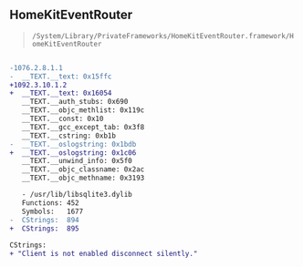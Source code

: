 ## HomeKitEventRouter

> `/System/Library/PrivateFrameworks/HomeKitEventRouter.framework/HomeKitEventRouter`

```diff

-1076.2.8.1.1
-  __TEXT.__text: 0x15ffc
+1092.3.10.1.2
+  __TEXT.__text: 0x16054
   __TEXT.__auth_stubs: 0x690
   __TEXT.__objc_methlist: 0x119c
   __TEXT.__const: 0x10
   __TEXT.__gcc_except_tab: 0x3f8
   __TEXT.__cstring: 0xb1b
-  __TEXT.__oslogstring: 0x1bdb
+  __TEXT.__oslogstring: 0x1c06
   __TEXT.__unwind_info: 0x5f0
   __TEXT.__objc_classname: 0x2ac
   __TEXT.__objc_methname: 0x3193

   - /usr/lib/libsqlite3.dylib
   Functions: 452
   Symbols:   1677
-  CStrings:  894
+  CStrings:  895
 
CStrings:
+ "Client is not enabled disconnect silently."

```
